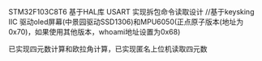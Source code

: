 STM32F103C8T6
基于HAL库
USART 实现拆包命令读取设计 //基于keysking
IIC 驱动oled屏幕(中景园驱动SSD1306)和MPU6050(正点原子版本(地址为0x70)，如果使用其他版本，whoami地址设置为0x68)

已实现四元数计算和欧拉角计算，已实现匿名上位机读取四元数